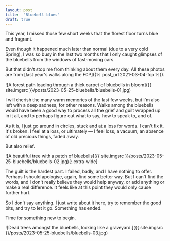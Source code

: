 ```yaml
---
layout: post
title:  "Bluebell blues"
draft: true
---
```


This year, I missed those few short weeks that the florest floor turns blue and fragrant. 

Even though it happened much later than normal (due to a very cold Spring), I was so busy in the last two months that I only caught glimpses of the bluebells from the windows of fast-moving cars. 

But that didn't stop me from thinking about them every day. All these photos are from [last year's walks along the FCP]({% post_url 2021-03-04-fcp %}).

![A forest path leading through a thick carpet of bluebells in bloom]({{ site.imgsrc }}/posts/2023-05-25-bluebells/bluebells-01.jpg)

I will cherish the many warm memories of the last few weeks, but I'm also left with a deep sadness, for other reasons. Walks among the bluebells would have been a good way to process all the grief and guilt wrapped up in it all, and to perhaps figure out what to say, how to speak to, and of.

As it is, I just go around in circles, stuck and at a loss for words. I can't fix it. It's broken. I feel at a loss, or ultimately &mdash; I feel loss, a vacuum, an absence of old precious things, faded away. 

But also relief.

![A beautiful tree with a patch of bluebells]({{ site.imgsrc }}/posts/2023-05-25-bluebells/bluebells-02.jpg){:.extra-wide}

The guilt is the hardest part. I failed, badly, and I have nothing to offer. Perhaps I should apologise, again, find some better way. But I can't find the words, and I don't really believe they would help anyway, or add anything or make a real difference. It feels like at this point they would only cause further hurt. 

So I don't say anything. I just write about it here, try to remember the good bits, and try to let it go. Something has ended. 

Time for something new to begin.

![Dead trees amongst the bluebells, looking like a graveyard.]({{ site.imgsrc }}/posts/2023-05-25-bluebells/bluebells-03.jpg)